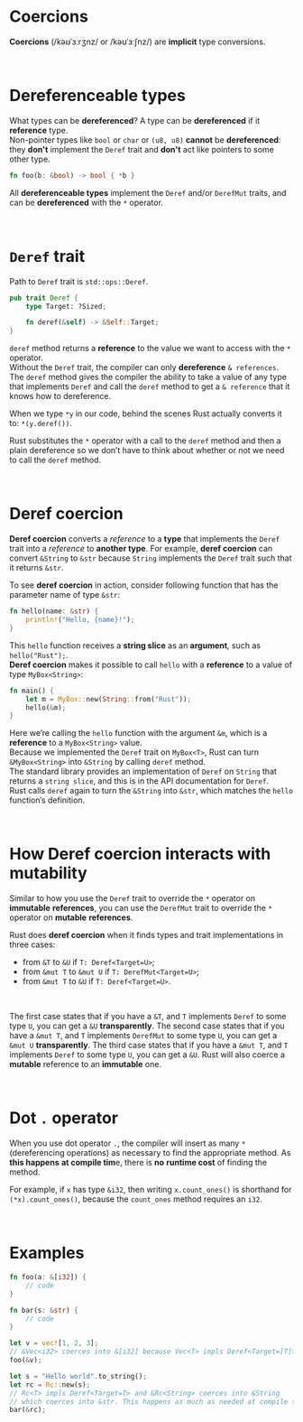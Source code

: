 # Coercions
**Coercions** (/kəʊˈɜːrʒnz/ or /kəʊˈɜːʃnz/) are **implicit** type conversions.

<br>

# Dereferenceable types
What types can be **dereferenced**?
A type can be **dereferenced** if it **reference** type.<br>
Non-pointer types like ``bool`` or ``char`` or ``(u8, u8)`` **cannot** be **dereferenced**: they **don't** implement the ``Deref`` trait and **don't** act like pointers to some other type.<br>

```Rust
fn foo(b: &bool) -> bool { *b }
```

All **dereferenceable types** implement the ``Deref`` and/or ``DerefMut`` traits, and can be **dereferenced** with the ``*`` operator.<br>

<br>

# ``Deref`` trait
Path to ``Deref`` trait is ``std::ops::Deref``.

```Rust
pub trait Deref {
    type Target: ?Sized;

    fn deref(&self) -> &Self::Target;
}
```

``deref`` method returns a **reference** to the value we want to access with the ``*`` operator.<br>
Without the ``Deref`` trait, the compiler can only **dereference** ``& references``.<br>
The ``deref`` method gives the compiler the ability to take a value of any type that implements ``Deref`` and call the ``deref`` method to get a ``& reference`` that it knows how to dereference.

When we type ``*y`` in our code, behind the scenes Rust actually converts it to: ``*(y.deref())``.<br>

Rust substitutes the ``*`` operator with a call to the ``deref`` method and then a plain dereference so we don’t have to think about whether or not we need to call the ``deref`` method. 

<br>

# Deref coercion
**Deref coercion** converts a *reference* to a **type** that implements the ``Deref`` trait into a *reference* to **another type**.
For example, **deref coercion** can convert ``&String`` to ``&str`` because ``String`` implements the ``Deref`` trait such that it returns ``&str``.

To see **deref coercion** in action, consider following function that has the parameter name of type ``&str``:
```Rust
fn hello(name: &str) {
    println!("Hello, {name}!");
}
```

This ``hello`` function receives a **string slice** as an **argument**, such as ``hello("Rust");``.<br>
**Deref coercion** makes it possible to call ``hello`` with a **reference** to a value of type ``MyBox<String>``:

```Rust
fn main() {
    let m = MyBox::new(String::from("Rust"));
    hello(&m);
}
```

Here we’re calling the ``hello`` function with the argument ``&m``, which is a **reference** to a ``MyBox<String>`` value.<br>
Because we implemented the ``Deref`` trait on ``MyBox<T>``, Rust can turn ``&MyBox<String>`` into ``&String`` by calling ``deref`` method.<br>
The standard library provides an implementation of ``Deref`` on ``String`` that returns a ``string slice``, and this is in the API documentation for ``Deref``.<br>
Rust calls ``deref`` again to turn the ``&String`` into ``&str``, which matches the ``hello`` function’s definition.<br>

<br>

# How Deref coercion interacts with mutability

Similar to how you use the ``Deref`` trait to override the ``*`` operator on **immutable** **references**, you can use the ``DerefMut`` trait to override the ``*`` operator on **mutable** **references**.

Rust does **deref coercion** when it finds types and trait implementations in three cases:
- from ``&T``     to ``&U``    if ``T: Deref<Target=U>``;
- from ``&mut T`` to ``&mut U`` if ``T: DerefMut<Target=U>``;
- from ``&mut T`` to ``&U``     if ``T: Deref<Target=U>``.

<br>

The first case states that if you have a ``&T``, and ``T`` implements ``Deref`` to some type ``U``, you can get a ``&U`` **transparently**. 
The second case states that if you have a ``&mut T``, and ``T`` implements ``DerefMut`` to some type ``U``, you can get a ``&mut U`` **transparently**.
The third case states that if you have a ``&mut T``, and ``T`` implements ``Deref`` to some type ``U``, you can get a ``&U``. Rust will also coerce a **mutable** reference to an **immutable** one. 

<br>

# Dot ``.`` operator
When you use dot operator ``.``, the compiler will insert as many ``*`` (dereferencing operations) as necessary to find the appropriate method. As **this happens** **at compile tim**e, there is **no** **runtime cost** of finding the method.

For example, if ``x`` has type ``&i32``, then writing ``x.count_ones()`` is shorthand for ``(*x).count_ones()``, because the ``count_ones`` method requires an ``i32``.

<br>

# Examples
```Rust
fn foo(a: &[i32]) {
    // code
}

fn bar(s: &str) {
    // code
}

let v = vec![1, 2, 3];
// &Vec<i32> coerces into &[i32] because Vec<T> impls Deref<Target=[T]>
foo(&v); 

let s = "Hello world".to_string();
let rc = Rc::new(s);
// Rc<T> impls Deref<Target=T> and &Rc<String> coerces into &String 
// which coerces into &str. This happens as much as needed at compile time.
bar(&rc);
```